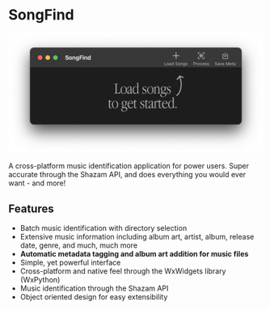 # SongFind


![SongFind Screenshot](https://github.com/Jazzzny/songfind/blob/master/resources/screenshot.png?raw=true)

A cross-platform music identification application for power users. Super accurate through the Shazam API, and does everything you would ever want - and more!


## Features
- Batch music identification with directory selection
- Extensive music information including album art, artist, album, release date, genre, and much, much more
- **Automatic metadata tagging and album art addition for music files**
- Simple, yet powerful interface
- Cross-platform and native feel through the WxWidgets library (WxPython)
- Music identification through the Shazam API
- Object oriented design for easy extensibility